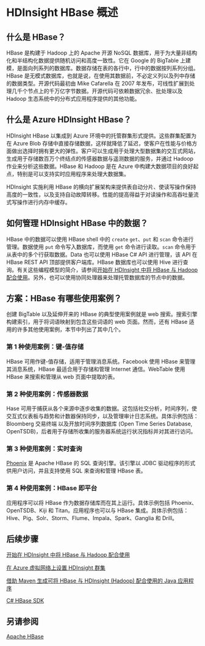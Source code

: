 <properties linkid="manage-services-hdinsight-hbase-overview" urlDisplayName="HDInsight HBase overview" pageTitle="HDInsight HBase 概述 | Azure" metaKeywords="" description="An introduction to HBase in HDInsight, use-cases and a comparison with other database solutions ." metaCanonical="" services="hdinsight" documentationCenter="" title="HDInsight HBase overview" authors="bradsev" solutions="big-data" manager="paulettm" editor="cgronlun" />

<tags 
wacn.date="04/11/2015"
ms.service="hdinsight" ms.workload="big-data" ms.tgt_pltfrm="na" ms.devlang="na" ms.topic="article" ms.date="03/04/2015" ms.author="bradsev"></tags>

# HDInsight HBase 概述

## 什么是 HBase？

HBase 是构建于 Hadoop 上的 Apache 开源 NoSQL 数据库，用于为大量非结构化和半结构化数据提供随机访问和高度一致性。它在 Google 的 BigTable 上建模，是面向列系列的数据库。数据存储在表的各行中，行中的数据按列系列分组。HBase 是无模式数据库，也就是说，在使用其数据前，不必定义列以及列中存储的数据类型。开源代码最初由 Mike Cafarella 在 2007 年发布，可线性扩展到处理几千个节点上的千万亿字节数据。开源代码可依赖数据冗余、批处理以及 Hadoop 生态系统中的分布式应用程序提供的其他功能。

## 什么是 Azure HDInsight HBase？

HDInsight HBase 以集成到 Azure 环境中的托管群集形式提供。这些群集配置为在 Azure Blob 存储中直接存储数据，这样就降低了延迟，使客户在性能与价格方面做出选择时拥有更大的弹性。客户可以生成用于处理大型数据集的交互式网站，生成用于存储数百万个终结点的传感器数据与遥测数据的服务，并通过 Hadoop 作业来分析这些数据。HBase 和 Hadoop 是在 Azure 中构建大数据项目的良好起点，特别是可以支持实时应用程序来处理大数据集。

HDInsight 实施利用 HBase 的横向扩展架构来提供表自动分片、使读写操作保持高度的一致性，以及支持自动故障转移。性能的提高得益于对读操作和高吞吐量流式写操作进行内存中缓存。

## 如何管理 HDInsight HBase 中的数据？

HBase 中的数据可以使用 HBase shell 中的 `create` `get`、`put` 和 `scan` 命令进行管理。数据使用 `put` 命令写入数据库，而使用 `get` 命令进行读取。`scan` 命令用于从表中的多个行获取数据。Data 也可以使用 HBase C# API 进行管理，该 API 在 HBase REST API 顶部提供客户端库。HBase 数据库也可以使用 Hive 进行查询。有关这些编程模型的简介，请参阅[开始在 HDInsight 中将 HBase 与 Hadoop 配合使用][]。另外，也可以使用协同处理器来处理托管数据库的节点中的数据。

## 方案：HBase 有哪些使用案例？

创建 BigTable 以及延伸开来的 HBase 的典型使用案例就是 web 搜索。搜索引擎构建索引，用于将词语映射到包含这些词语的 web 页面。然而，还有 HBase 适用的许多其他使用案例，本节中列出了其中几个。

### 第 1 种使用案例：键-值存储

HBase 可用作键-值存储，适用于管理消息系统。Facebook 使用 HBase 来管理其消息系统，HBase 最适合用于存储和管理 Internet 通信。WebTable 使用 HBase 来搜索和管理从 web 页面中提取的表。

### 第 2 种使用案例：传感器数据

Hase 可用于捕获从各个来源中逐步收集的数据。这包括社交分析，时间序列，使交互式仪表板与趋势和计数器保持同步，以及管理审计日志系统。具体示例包括：Bloomberg 交易终端
以及开放时间序列数据库 (Open Time Series Database, OpenTSDB)，后者用于存储所收集的服务器系统运行状况指标并对其进行访问。

### 第 3 种使用案例：实时查询

[Phoenix][] 是 Apache HBase 的 SQL 查询引擎。该引擎以 JDBC 驱动程序的形式供用户访问，并且支持使用 SQL 来查询和管理 HBase 表。

### 第 4 种使用案例：HBase 即平台

应用程序可以将 HBase 作为数据存储库而在其上运行。具体示例包括 Phoenix、OpenTSDB、Kiji 和 Titan。应用程序也可以与 HBase 集成。具体示例包括：Hive、Pig、Solr、Storm、Flume、Impala、Spark、Ganglia 和 Drill。

## 后续步骤

[开始在 HDInsight 中将 HBase 与 Hadoop 配合使用][]

[在 Azure 虚拟网络上设置 HDInsight 群集][]

[借助 Maven 生成可将 HBase 与 HDInsight (Hadoop) 配合使用的 Java 应用程序][]

[C# HBase SDK][]

## 另请参阅

[Apache HBase][]

<!---
[Bigtable：针对结构化数据的分布式存储系统][]
--->
  [开始在 HDInsight 中将 HBase 与 Hadoop 配合使用]: /zh-cn/documentation/articles/hdinsight-hbase-get-started/
  [Phoenix]: http://phoenix.apache.org/
  [在 Azure 虚拟网络上设置 HDInsight 群集]: /zh-cn/documentation/articles/hdinsight-hbase-provision-vnet/
  
  [借助 Maven 生成可将 HBase 与 HDInsight (Hadoop) 配合使用的 Java 应用程序]: /zh-cn/documentation/articles/hdinsight-hbase-build-java-maven/
  [C# HBase SDK]: https://github.com/hdinsight/hbase-sdk-for-net
  [Apache HBase]: https://hbase.apache.org/
  [Bigtable：针对结构化数据的分布式存储系统]: http://research.google.com/archive/bigtable.html
